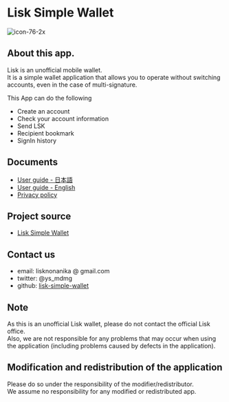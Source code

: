 # Lisk Simple Wallet
![icon-76-2x](https://user-images.githubusercontent.com/44485074/135409958-07621128-45a1-4554-afe4-5190e533aaa4.png)

## About this app.
Lisk is an unofficial mobile wallet.<br/>
It is a simple wallet application that allows you to operate without switching accounts, even in the case of multi-signature.

This App can do the following
- Create an account
- Check your account information
- Send LSK
- Recipient bookmark
- SignIn history

## Documents
- [User guide - 日本語](https://lisknonanika.github.io/lsw/jp)
- [User guide - English](https://lisknonanika.github.io/lsw/en)
- [Privacy policy](https://lisknonanika.github.io/)

## Project source
- [Lisk Simple Wallet](https://github.com/lisknonanika/lisk-simple-wallet)

## Contact us
- email: lisknonanika @ gmail.com
- twitter: @ys_mdmg
- github: [lisk-simple-wallet](https://github.com/lisknonanika/lisk-simple-wallet)

## Note
As this is an unofficial Lisk wallet, please do not contact the official Lisk office.<br/>
Also, we are not responsible for any problems that may occur when using the application (including problems caused by defects in the application).

## Modification and redistribution of the application
Please do so under the responsibility of the modifier/redistributor.<br/>
We assume no responsibility for any modified or redistributed app.
